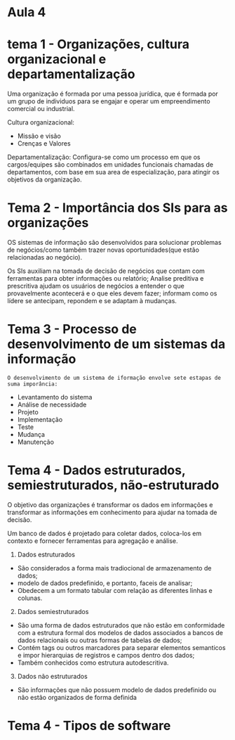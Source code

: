 # Aula 4

# tema 1 - Organizações, cultura organizacional e departamentalização


Uma organização é formada por uma pessoa jurídica, que é formada por um grupo de individuos para se engajar e operar um empreendimento comercial ou industrial.

Cultura organizacional: 

- Missão e visão
- Crenças e Valores

Departamentalização:
Configura-se como um processo em que os cargos/equipes são combinados em unidades funcionais chamadas de departamentos, com base em sua area de especialização, para atingir os objetivos da organização.

# Tema 2 - Importância dos SIs para as organizações

 OS sistemas de informação são desenvolvidos para solucionar problemas de negócios/como também trazer novas oportunidades(que estão relacionadas ao negócio).

 Os SIs auxiliam na tomada de decisão de negócios que contam com ferramentas para obter informações ou relatório;
 Analise preditiva e prescritiva ajudam os usuários de negócios a entender o que provavelmente acontecerá e o que eles devem fazer;
 informam como os lídere se antecipam, repondem e se adaptam à mudanças.

 # Tema 3 - Processo de desenvolvimento de um sistemas da informação
    O desenvolvimento de um sistema de iformação envolve sete estapas de suma imporância:
- Levantamento do sistema
- Análise de necessidade
- Projeto
- Implementação
- Teste
- Mudança
- Manutenção

 # Tema 4 - Dados estruturados, semiestruturados, não-estruturado

 O objetivo das organizações é transformar os dados em informações e transformar as informações em conhecimento para ajudar na tomada de decisão.

 Um banco de dados é projetado para coletar dados, coloca-los em contexto e fornecer ferramentas para agregação e análise.

1. Dados estruturados
- São considerados a forma mais tradiocional de armazenamento de dados;
- modelo de dados predefinido, e portanto, faceis de analisar;
- Obedecem a um formato tabular com relação as diferentes linhas e colunas.

2. Dados semiestruturados
- São uma forma de dados estruturados que não estão em conformidade com a estrutura formal dos modelos de dados associados a bancos de dados relacionais ou outras formas de tabelas de dados;
- Contém tags ou outros marcadores para separar elementos semanticos e impor hierarquias de registros e campos dentro dos dados;
- Também conhecidos como estrutura autodescritiva.

3. Dados não estruturados
- São informações que não possuem modelo de dados predefinido ou não estão organizados de forma definida

# Tema 4 - Tipos de software